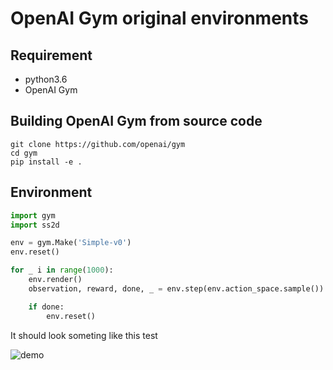 # OpenAI Gym original environments

## Requirement 
- python3.6
- OpenAI Gym

## Building OpenAI Gym from source code

```
git clone https://github.com/openai/gym
cd gym
pip install -e .
```

## Environment

```python
import gym
import ss2d

env = gym.Make('Simple-v0')
env.reset()

for _ i in range(1000):
    env.render()
    observation, reward, done, _ = env.step(env.action_space.sample()) # take a random action

    if done:
        env.reset()
```

It should look someting like this test

![demo](https://github.com/Sadaku1993/gym-pathplan/blob/master/sample.gif)


